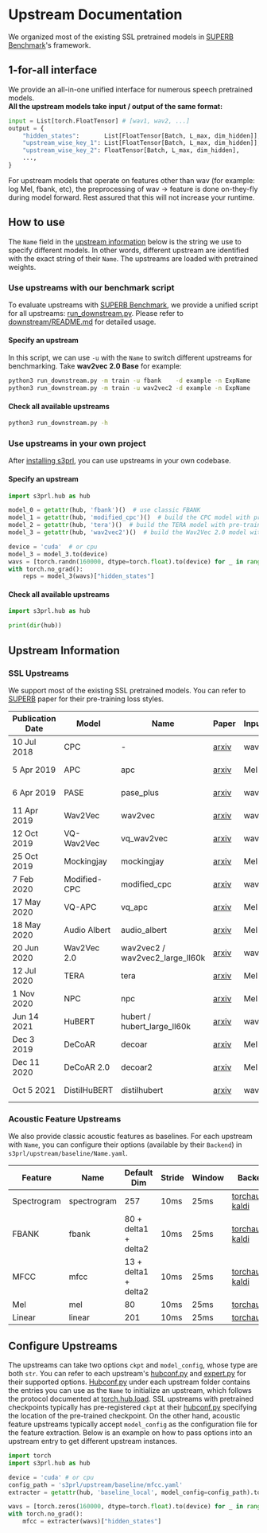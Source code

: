 # Upstream Documentation

We organized most of the existing SSL pretrained models in [SUPERB Benchmark](https://arxiv.org/abs/2105.01051)'s framework.

## 1-for-all interface
We provide an all-in-one unified interface for numerous speech pretrained models.  
**All the upstream models take input / output of the same format:**

```python
input = List[torch.FloatTensor] # [wav1, wav2, ...]
output = {
    "hidden_states":       List[FloatTensor[Batch, L_max, dim_hidden]],
    "upstream_wise_key_1": List[FloatTensor[Batch, L_max, dim_hidden]],
    "upstream_wise_key_2": FloatTensor[Batch, L_max, dim_hidden],
    ...,
}
```

For upstream models that operate on features other than wav (for example: log Mel, fbank, etc), the preprocessing of wav -> feature is done on-they-fly during model forward. Rest assured that this will not increase your runtime.

## How to use

The `Name` field in the [upstream information](#upstream-information) below is the string we use to specify different models. In other words, different upstream are identified with the exact string of their `Name`. The upstreams are loaded with pretrained weights.

### Use upstreams with our benchmark script

To evaluate upstreams with [SUPERB Benchmark](https://arxiv.org/abs/2105.01051), we provide a unified script for all upstreams: [run_downstream.py](../run_downstream.py). Please refer to [downstream/README.md](../downstream/README.md) for detailed usage.

#### Specify an upstream

In this script, we can use `-u` with the `Name` to switch different upstreams for benchmarking. Take **wav2vec 2.0 Base** for example:

```bash
python3 run_downstream.py -m train -u fbank    -d example -n ExpName
python3 run_downstream.py -m train -u wav2vec2 -d example -n ExpName
```

#### Check all available upstreams

```bash
python3 run_downstream.py -h
```

### Use upstreams in your own project

After [installing s3prl](../../README.md#installation), you can use upstreams in your own codebase.

#### Specify an upstream

```python
import s3prl.hub as hub

model_0 = getattr(hub, 'fbank')()  # use classic FBANK
model_1 = getattr(hub, 'modified_cpc')()  # build the CPC model with pre-trained weights
model_2 = getattr(hub, 'tera')()  # build the TERA model with pre-trained weights
model_3 = getattr(hub, 'wav2vec2')()  # build the Wav2Vec 2.0 model with pre-trained weights

device = 'cuda'  # or cpu
model_3 = model_3.to(device)
wavs = [torch.randn(160000, dtype=torch.float).to(device) for _ in range(16)]
with torch.no_grad():
    reps = model_3(wavs)["hidden_states"]
```

#### Check all available upstreams

```python
import s3prl.hub as hub

print(dir(hub))
```

## Upstream Information

### SSL Upstreams

We support most of the existing SSL pretrained models. You can refer to [SUPERB](https://arxiv.org/abs/2105.01051) paper for their pre-training loss styles.

Publication Date | Model | Name | Paper | Input | Stride | Pre-train Data | Official Ckpt | Official Repo
|---|---|---|---|---|---|---|---|---
10 Jul 2018 | CPC | - | [arxiv](https://arxiv.org/abs/1807.03748) | wav | 10ms | - | X | Unavailable
5 Apr 2019 | APC | apc | [arxiv](https://arxiv.org/abs/1904.03240) | Mel | 10ms | [LibriSpeech-360](http://www.openslr.org/12) | O | [APC](https://github.com/Alexander-H-Liu/NPC)
6 Apr 2019 | PASE | pase_plus | [arxiv](https://arxiv.org/abs/1904.03416) | wav | 10ms | [LibriSpeech-960](http://www.openslr.org/12) | X | [PASE](https://github.com/santi-pdp/pase)
11 Apr 2019 | Wav2Vec | wav2vec | [arxiv](https://arxiv.org/abs/1904.05862) | wav | 10ms | [LibriSpeech-960](http://www.openslr.org/12) | O | [Fairseq](https://github.com/pytorch/fairseq)
12 Oct 2019 | VQ-Wav2Vec | vq_wav2vec | [arxiv](https://arxiv.org/abs/1910.05453) | wav | 10ms | [LibriSpeech-960](http://www.openslr.org/12) | O | [Fairseq](https://github.com/pytorch/fairseq)
25 Oct 2019 | Mockingjay | mockingjay | [arxiv](https://arxiv.org/abs/1910.12638) | Mel | 10ms | [LibriSpeech-960](http://www.openslr.org/12) | O | [S3PRL](https://github.com/andi611/Self-Supervised-Speech-Pretraining-and-Representation-Learning)
7 Feb 2020 | Modified-CPC | modified_cpc | [arxiv](https://arxiv.org/abs/2002.02848) | wav | 10ms | [LibriLight-60k](https://github.com/facebookresearch/libri-light) | O | [FAIR](https://github.com/facebookresearch/CPC_audio)
17 May 2020 | VQ-APC | vq_apc | [arxiv](https://arxiv.org/abs/2005.08392) | Mel | 10ms | [LibriSpeech-360](http://www.openslr.org/12) | O | [NPC](https://github.com/Alexander-H-Liu/NPC)
18 May 2020 | Audio Albert | audio_albert | [arxiv](https://arxiv.org/abs/2005.08575) | Mel | 10ms | [LibriSpeech-960](http://www.openslr.org/12) | X | [S3PRL](https://github.com/andi611/Self-Supervised-Speech-Pretraining-and-Representation-Learning)
20 Jun 2020 | Wav2Vec 2.0 | wav2vec2 / wav2vec2_large_ll60k | [arxiv](https://arxiv.org/abs/2006.11477) | wav | 20ms | [LibriSpeech-960](http://www.openslr.org/12) | O | [Fairseq](https://github.com/pytorch/fairseq)
12 Jul 2020 | TERA | tera | [arxiv](https://arxiv.org/abs/2007.06028) | Mel | 10ms | [LibriSpeech-960](http://www.openslr.org/12) | O | [S3PRL](https://github.com/andi611/Self-Supervised-Speech-Pretraining-and-Representation-Learning)
1 Nov 2020 | NPC | npc | [arxiv](https://arxiv.org/abs/2011.00406) | Mel | 10ms | [LibriSpeech-360](http://www.openslr.org/12) | X | [NPC](https://github.com/Alexander-H-Liu/NPC)
Jun 14 2021 | HuBERT | hubert / hubert_large_ll60k | [arxiv](https://arxiv.org/abs/2106.07447) | wav | 20ms | [LibriSpeech-960](http://www.openslr.org/12) | O | [Fairseq](https://github.com/pytorch/fairseq)
Dec 3 2019 | DeCoAR | decoar | [arxiv](https://arxiv.org/abs/1912.01679) | Mel | 10ms | [LibriSpeech-960](http://www.openslr.org/12) | O | [speech-representations](https://github.com/awslabs/speech-representations)
Dec 11 2020 | DeCoAR 2.0 | decoar2 | [arxiv](https://arxiv.org/abs/2012.06659) | Mel | 10ms | [LibriSpeech-960](http://www.openslr.org/12) | O | [speech-representations](https://github.com/awslabs/speech-representations)
Oct 5 2021 | DistilHuBERT | distilhubert | [arxiv](https://arxiv.org/abs/2110.01900) | wav | 20ms | [LibriSpeech-960](http://www.openslr.org/12) | O | [S3PRL](https://github.com/s3prl/s3prl)

### Acoustic Feature Upstreams

We also provide classic acoustic features as baselines. For each upstream with `Name`, you can configure their options (available by their `Backend`) in `s3prl/upstream/baseline/Name.yaml`.

| Feature | Name | Default Dim | Stride | Window | Backend |
| -------- | -------- | -------- | -------- | -------- | -------- |
| Spectrogram | spectrogram | 257 | 10ms | 25ms | [torchaudio-kaldi](https://pytorch.org/audio/stable/compliance.kaldi.html) |
| FBANK | fbank | 80 + delta1 + delta2 | 10ms | 25ms | [torchaudio-kaldi](https://pytorch.org/audio/stable/compliance.kaldi.html) |
| MFCC | mfcc | 13 + delta1 + delta2 | 10ms | 25ms | [torchaudio-kaldi](https://pytorch.org/audio/stable/compliance.kaldi.html) |
| Mel | mel | 80 | 10ms | 25ms | [torchaudio](https://pytorch.org/audio/stable/transforms.html) |
| Linear | linear | 201 | 10ms | 25ms | [torchaudio](https://pytorch.org/audio/stable/transforms.html) |

## Configure Upstreams

The upstreams can take two options `ckpt` and `model_config`, whose type are both `str`. You can refer to each upstream's [hubconf.py](./baseline/hubconf.py) and [expert.py](./baseline/expert.py) for their supported options. [Hubconf.py](./baseline/hubconf.py) under each upstream folder contains the entries you can use as the `Name` to initialize an upstream, which follows the protocol documented at [torch.hub.load](https://pytorch.org/docs/stable/hub.html). SSL upstreams with pretrained checkpoints typically has pre-registered `ckpt` at their [hubconf.py](./wav2vec2/hubconf.py) specifying the location of the pre-trained checkpoint. On the other hand, acoustic feature upstreams typically accept `model_config` as the configuration file for the feature extraction. Below is an example on how to pass options into an upstream entry to get different upstream instances.

```python
import torch
import s3prl.hub as hub

device = 'cuda' # or cpu
config_path = 's3prl/upstream/baseline/mfcc.yaml'
extracter = getattr(hub, 'baseline_local', model_config=config_path).to(device)

wavs = [torch.zeros(160000, dtype=torch.float).to(device) for _ in range(16)]
with torch.no_grad():
    mfcc = extracter(wavs)["hidden_states"]
```
